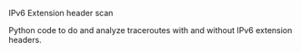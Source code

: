 IPv6 Extension header scan

Python code to do and analyze traceroutes with and without IPv6 extension headers.
